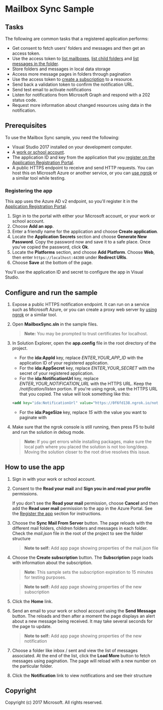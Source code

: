 # Mailbox Sync Sample


## Tasks
The following are common tasks that a registered application performs:
- Get consent to fetch users' folders and messages and then get an access token.
- Use the access token to [list mailboxes](https://developer.microsoft.com/en-us/graph/docs/api-reference/v1.0/api/user_list_mailfolders), [list child folders](https://developer.microsoft.com/en-us/graph/docs/api-reference/v1.0/api/mailfolder_list_childfolders) and [list messages in the folder](https://developer.microsoft.com/en-us/graph/docs/api-reference/v1.0/api/mailfolder_list_messages).
- Store folders and messages in local data storage
- Access more message pages in folders through pagination
- Use the access token to [create a subscription](https://developer.microsoft.com/en-us/graph/docs/api-reference/v1.0/api/subscription_post_subscriptions) to a resource.
- Send back a validation token to confirm the notification URL.
- Send test email to activate notifications
- Listen for notifications from Microsoft Graph and respond with a 202 status code.
- Request more information about changed resources using data in the notification.
  
## Prerequisites

To use the Mailbox Sync sample, you need the following:

- Visual Studio 2017 installed on your development computer.
- A [work or school account](http://dev.office.com/devprogram).
- The application ID and key from the application that you [register on the Application Registration Portal](#register-the-app).
- A public HTTPS endpoint to receive and send HTTP requests. You can host this on Microsoft Azure or another service, or you can [use ngrok](#ngrok) or a similar tool while testing.


### Registering the app

This app uses the Azure AD v2 endpoint, so you'll register it in the [Application Registration Portal](https://apps.dev.microsoft.com).

1. Sign in to the portal with either your Microsoft account, or your work or school account.
2. Choose **Add an app**.
3. Enter a friendly name for the application and choose **Create application**.
4. Locate the **Application Secrets** section and choose **Generate New Password**. Copy the password now and save it to a safe place. Once you've copied the password, click **Ok**.
5. Locate the **Platforms** section, and choose **Add Platform**. Choose **Web**, then enter `https://localhost:44300` under **Redirect URIs**.
6. Choose **Save** at the bottom of the page.

You'll use the application ID and secret to configure the app in Visual Studio.
 
## Configure and run the sample

1. Expose a public HTTPS notification endpoint. It can run on a service such as Microsoft Azure, or you can create a proxy web server by [using ngrok](https://github.com/microsoftgraph/aspnet-webhooks-rest-sample#ngrok) or a similar tool.

2. Open **MailboxSync.sln** in the sample files.

    > **Note:** You may be prompted to trust certificates for localhost.

3. In Solution Explorer, open the **app.config** file in the root directory of the project.
    - For the **ida:AppId** key, replace *ENTER_YOUR_APP_ID* with the application ID of your registered application.
    - For the **ida:AppSecret** key, replace *ENTER_YOUR_SECRET* with the secret of your registered application.
    - For the **ida:NotificationUrl** key, replace *ENTER_YOUR_NOTIFICATION_URL* with the HTTPS URL. Keep the */notification/listen* portion. If you're using ngrok, use the HTTPS URL that you copied. The value will look something like this:
    ```xml
    <add key="ida:NotificationUrl" value="https://0f6fd138.ngrok.io/notification/listen" />
    ```
    - For the **ida:PageSize** key, replace *15* with the value you want to paginate with

4. Make sure that the ngrok console is still running, then press F5 to build and run the solution in debug mode.
    > **Note:** If you get errors while installing packages, make sure the local path where you placed the solution is not too long/deep. Moving the solution closer to the root drive resolves this issue.

## How to use the app
1. Sign in with your work or school account.

1. Consent to the **Read your mail** and **Sign you in and read your profile** permissions.

    If you don't see the **Read your mail** permission, choose **Cancel** and then add the **Read user mail** permission to the app in the Azure Portal. See the [Register the app](#register-the-app) section for instructions.

1. Choose the **Sync Mail From Server** button. The page reloads with the different mail folders, children folders and messages in each folder. Check the *mail.json* file in the root of the project to see the folder structure
       
    > **Note to self:** Add app page showing properties of the mail.json file

1. Choose the **Create subscription** button. The **Subscription** page loads with information about the subscription.

    > **Note:** This sample sets the subscription expiration to 15 minutes for testing purposes.

    > **Note to self:** Add app page showing properties of the new subscription

1. Click the **Home** link.

1. Send an email to your work or school account using the **Send Message** button. The reloads and then after a moment the page displays an alert about a new message being received. It may take several seconds for the page to update.

    > **Note to self:** Add app page showing properties of the new notification

1. Choose a folder like inbox / sent and view the list of messages associated. At the end of the list, click the **Load More** button to fetch messages using pagination.
The page will reload with a new number on the particular folder.
   
1. Click the **Notification** link to view notifications and see their structure
   

## Copyright

Copyright (c) 2017 Microsoft. All rights reserved.
